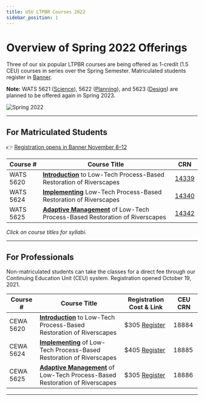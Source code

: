 ```yaml
---
title: USU LTPBR Courses 2022
sidebar_position: 1
---
```


# Overview of Spring 2022 Offerings

Three of our six popular LTPBR courses are being offered as 1-credit (1.5 CEU) courses in series over the Spring Semester. Matriculated students register in [Banner](http://banner.usu.edu).

**Note:** WATS 5621 ([Science](/workshops/2021/USU/WATS-5621/)), 5622 ([Planning](/workshops/2021/USU/WATS-5622/)), and 5623 ([Design](/workshops/2021/USU/WATS-5623/)) are planned to be offered again in Spring 2023.

![Spring 2022](/img/courses/Spring2022.png)

---

## For Matriculated Students

👉 [Registration opens in Banner November 8–12](https://catalog.usu.edu/content.php?catoid=12&navoid=26239&)

| Course #   | Course Title                                                                                                             | CRN                                                                                                                                                   |
|------------|--------------------------------------------------------------------------------------------------------------------------|-------------------------------------------------------------------------------------------------------------------------------------------------------|
| WATS 5620  | **[Introduction](/workshops/2022/USU/WATS-5620/)** to Low-Tech Process-Based Restoration of Riverscapes                  | [14339](https://ssb.banner.usu.edu/zprod/bwckschd.p_disp_detail_sched?term_in=202220&crn_in=14339)                                                   |
| WATS 5624  | **[Implementing](/workshops/2022/USU/WATS-5624/)** Low-Tech Process-Based Restoration of Riverscapes                     | [14340](https://ssb.banner.usu.edu/zprod/bwckschd.p_disp_detail_sched?term_in=202220&crn_in=14340)                                                   |
| WATS 5625  | **[Adaptive Management](/workshops/2022/USU/WATS-5625/)** of Low-Tech Process-Based Restoration of Riverscapes           | [14342](https://ssb.banner.usu.edu/zprod/bwckschd.p_disp_detail_sched?term_in=202220&crn_in=14342)                                                   |

_Click on course titles for syllabi._

---

## For Professionals

Non-matriculated students can take the classes for a direct fee through our Continuing Education Unit (CEU) system. Registration opened October 19, 2021.

| Course #   | Course Title                                                                                                             | Registration Cost & Link                                                                                                                             | CEU CRN |
|------------|--------------------------------------------------------------------------------------------------------------------------|-------------------------------------------------------------------------------------------------------------------------------------------------------|---------|
| CEWA 5620  | **[Introduction](/workshops/2022/USU/WATS-5620/)** to Low-Tech Process-Based Restoration of Riverscapes                  | $305 [Register](https://www.usu.edu/ais/ceu/register/?term=202220&crns=18884)                                                                         | 18884   |
| CEWA 5624  | **[Implementing](/workshops/2022/USU/WATS-5624/)** of Low-Tech Process-Based Restoration of Riverscapes                  | $405 [Register](https://www.usu.edu/ais/ceu/register/?term=202220&crns=18885)                                                                         | 18885   |
| CEWA 5625  | **[Adaptive Management](/workshops/2022/USU/WATS-5625/)** of Low-Tech Process-Based Restoration of Riverscapes           | $305 [Register](https://www.usu.edu/ais/ceu/register/?term=202220&crns=18886)                                                                         | 18886   |

---


